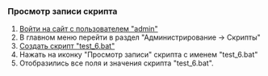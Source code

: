 ### Просмотр записи скрипта

1. [Войти на сайт с пользователем "admin"](../../../../0.%20Шаги/1.%20Войти%20на%20сайт%20с%20пользователем%20username.md)
1. В главном меню перейти в раздел "Администрирование -> Скрипты"
1. [Создать скрипт "test_6.bat"](../../../../0.%20Шаги/2.%20Создать%20скрипт%20с%20именем%20test_name.md)
1. Нажать на иконку "Просмотр записи" скрипта с именем "test_6.bat"
1. Отобразились все поля и значения скрипта "test_6.bat".
